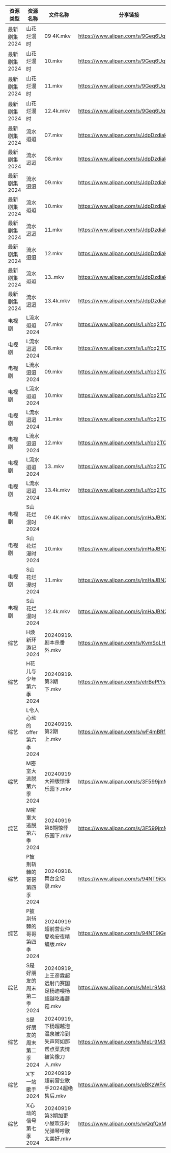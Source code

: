 | 资源类型     | 资源名称               | 文件名称                                   | 分享链接                                 | 更新时间                |
| -------- | ------------------ | -------------------------------------- | ------------------------------------ | ------------------- |
| 最新剧集2024 | 山花烂漫时              | 09 4K.mkv                              | https://www.alipan.com/s/9Geq6UqLmUK | 2024-09-19 08:18:22 |
| 最新剧集2024 | 山花烂漫时              | 10.mkv                                 | https://www.alipan.com/s/9Geq6UqLmUK | 2024-09-19 08:18:21 |
| 最新剧集2024 | 山花烂漫时              | 11.mkv                                 | https://www.alipan.com/s/9Geq6UqLmUK | 2024-09-19 08:18:21 |
| 最新剧集2024 | 山花烂漫时              | 12.4k.mkv                              | https://www.alipan.com/s/9Geq6UqLmUK | 2024-09-19 12:10:36 |
| 最新剧集2024 | 流水迢迢               | 07.mkv                                 | https://www.alipan.com/s/JdpDzdiakze | 2024-09-19 08:18:26 |
| 最新剧集2024 | 流水迢迢               | 08.mkv                                 | https://www.alipan.com/s/JdpDzdiakze | 2024-09-19 08:18:26 |
| 最新剧集2024 | 流水迢迢               | 09.mkv                                 | https://www.alipan.com/s/JdpDzdiakze | 2024-09-19 08:18:26 |
| 最新剧集2024 | 流水迢迢               | 10.mkv                                 | https://www.alipan.com/s/JdpDzdiakze | 2024-09-19 08:18:25 |
| 最新剧集2024 | 流水迢迢               | 11.mkv                                 | https://www.alipan.com/s/JdpDzdiakze | 2024-09-19 08:18:25 |
| 最新剧集2024 | 流水迢迢               | 12.mkv                                 | https://www.alipan.com/s/JdpDzdiakze | 2024-09-19 08:18:25 |
| 最新剧集2024 | 流水迢迢               | 13..mkv                                | https://www.alipan.com/s/JdpDzdiakze | 2024-09-19 08:18:24 |
| 最新剧集2024 | 流水迢迢               | 13.4k.mkv                              | https://www.alipan.com/s/JdpDzdiakze | 2024-09-19 12:10:40 |
| 电视剧      | L流水迢迢2024          | 07.mkv                                 | https://www.alipan.com/s/LuYcq2TQha5 | 2024-09-19 08:18:08 |
| 电视剧      | L流水迢迢2024          | 08.mkv                                 | https://www.alipan.com/s/LuYcq2TQha5 | 2024-09-19 08:18:08 |
| 电视剧      | L流水迢迢2024          | 09.mkv                                 | https://www.alipan.com/s/LuYcq2TQha5 | 2024-09-19 08:18:07 |
| 电视剧      | L流水迢迢2024          | 10.mkv                                 | https://www.alipan.com/s/LuYcq2TQha5 | 2024-09-19 08:18:07 |
| 电视剧      | L流水迢迢2024          | 11.mkv                                 | https://www.alipan.com/s/LuYcq2TQha5 | 2024-09-19 08:18:07 |
| 电视剧      | L流水迢迢2024          | 12.mkv                                 | https://www.alipan.com/s/LuYcq2TQha5 | 2024-09-19 08:18:06 |
| 电视剧      | L流水迢迢2024          | 13..mkv                                | https://www.alipan.com/s/LuYcq2TQha5 | 2024-09-19 08:18:06 |
| 电视剧      | L流水迢迢2024          | 13.4k.mkv                              | https://www.alipan.com/s/LuYcq2TQha5 | 2024-09-19 12:06:23 |
| 电视剧      | S山花烂漫时2024         | 09 4K.mkv                              | https://www.alipan.com/s/jmHaJBN2VLu | 2024-09-19 08:18:12 |
| 电视剧      | S山花烂漫时2024         | 10.mkv                                 | https://www.alipan.com/s/jmHaJBN2VLu | 2024-09-19 08:18:12 |
| 电视剧      | S山花烂漫时2024         | 11.mkv                                 | https://www.alipan.com/s/jmHaJBN2VLu | 2024-09-19 08:18:11 |
| 电视剧      | S山花烂漫时2024         | 12.4k.mkv                              | https://www.alipan.com/s/jmHaJBN2VLu | 2024-09-19 12:06:57 |
| 综艺       | H焕新环游记2024         | 20240919.剧本杀番外.mkv                     | https://www.alipan.com/s/KvmSoLHMiZr | 2024-09-19 18:08:19 |
| 综艺       | H花儿与少年第六季2024      | 20240919.第3期下.mkv                      | https://www.alipan.com/s/etrBePtYsJ7 | 2024-09-19 18:08:22 |
| 综艺       | L令人心动的offer第六季2024 | 20240919.第2期上.mkv                      | https://www.alipan.com/s/wF4mBRf7vAS | 2024-09-19 18:08:32 |
| 综艺       | M密室大逃脱第六季2024      | 20240919大神版惊悸乐园下.mkv                   | https://www.alipan.com/s/3F599jmMJTn | 2024-09-19 18:08:40 |
| 综艺       | M密室大逃脱第六季2024      | 20240919第8期惊悸乐园下.mkv                   | https://www.alipan.com/s/3F599jmMJTn | 2024-09-19 18:08:40 |
| 综艺       | P披荆斩棘的哥哥第四季2024    | 20240918.舞台全记录.mkv                     | https://www.alipan.com/s/94NT9iGe94e | 2024-09-19 18:09:10 |
| 综艺       | P披荆斩棘的哥哥第四季2024    | 20240919超前营业仲夏晚安夜精编版.mkv               | https://www.alipan.com/s/94NT9iGe94e | 2024-09-19 18:09:09 |
| 综艺       | S是好朋友的周末第二季2024    | 20240919_上王彦霖超远射门赛国足杨迪喂杨超越吃毒蘑菇.mkv     | https://www.alipan.com/s/MeLr9M3vuvt | 2024-09-19 18:09:28 |
| 综艺       | S是好朋友的周末第二季2024    | 20240919_下杨超越泡温泉被冷到失声阿如那帮点菜表情被笑像刀人.mkv | https://www.alipan.com/s/MeLr9M3vuvt | 2024-09-19 18:09:28 |
| 综艺       | X下一站歌手2024         | 20240919超前营业歌手2024超绝售后.mkv             | https://www.alipan.com/s/eBKzWFKqm82 | 2024-09-19 18:09:52 |
| 综艺       | X心动的信号第七季2024      | 20240919第3期加更小屋欢乐时光弹琴哼歌太美好.mkv         | https://www.alipan.com/s/wQqfQxMS8Sx | 2024-09-19 18:09:59 |
